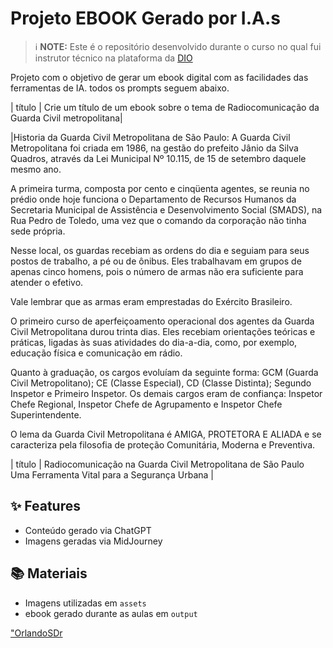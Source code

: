 
# Projeto EBOOK Gerado por I.A.s


 > ℹ️ **NOTE:** Este é o repositório desenvolvido durante o curso no qual fui instrutor técnico na plataforma da [DIO](https://dio.me)

Projeto com o objetivo de gerar um ebook digital com as facilidades das ferramentas de IA. todos os prompts
seguem abaixo.





|  título  | Crie um título de um ebook sobre o tema de Radiocomunicação da Guarda Civil metropolitana|

|Historia da Guarda Civil Metropolitana de São Paulo:
A Guarda Civil Metropolitana foi criada em 1986, na gestão do prefeito Jânio da Silva Quadros, através da Lei Municipal Nº 10.115, de 15 de setembro daquele mesmo ano.

A primeira turma, composta por cento e cinqüenta agentes, se reunia no prédio onde hoje funciona o Departamento de Recursos Humanos da Secretaria Municipal de Assistência e Desenvolvimento Social (SMADS), na Rua Pedro de Toledo, uma vez que o comando da corporação não tinha sede própria.

Nesse local, os guardas recebiam as ordens do dia e seguiam para seus postos de trabalho, a pé ou de ônibus. Eles trabalhavam em grupos de apenas cinco homens, pois o número de armas não era suficiente para atender o efetivo.

Vale lembrar que as armas eram emprestadas do Exército Brasileiro.

O primeiro curso de aperfeiçoamento operacional dos agentes da Guarda Civil Metropolitana durou trinta dias. Eles recebiam orientações teóricas e práticas, ligadas às suas atividades do dia-a-dia, como, por exemplo, educação física e comunicação em rádio.

Quanto à graduação, os cargos evoluíam da seguinte forma: GCM (Guarda Civil Metropolitano); CE (Classe Especial), CD (Classe Distinta); Segundo Inspetor e Primeiro Inspetor. Os demais cargos eram de confiança: Inspetor Chefe Regional, Inspetor Chefe de Agrupamento e Inspetor Chefe Superintendente.

O lema da Guarda Civil Metropolitana é AMIGA, PROTETORA E ALIADA e se caracteriza pela filosofia de proteção Comunitária, Moderna e Preventiva.

 


| título | Radiocomunicação na Guarda Civil Metropolitana de São Paulo
 Uma Ferramenta Vital para a Segurança Urbana
 |

## ✨ Features

- Conteúdo gerado via ChatGPT
- Imagens geradas via MidJourney

## 📚 Materiais

- Imagens utilizadas em `assets`
- ebook gerado durante as aulas em `output`



 ["OrlandoSDr](https://github.com/OrlandoSD)